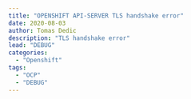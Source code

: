 ```yaml
---
title: "OPENSHIFT API-SERVER TLS handshake error"
date: 2020-08-03
author: Tomas Dedic
description: "TLS handshake error"
lead: "DEBUG"
categories:
  - "Openshift"
tags:
  - "OCP"
  - "DEBUG"
---
```

